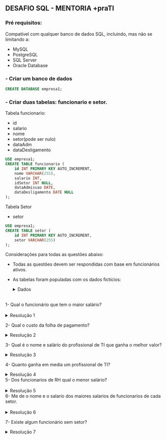 

## DESAFIO SQL - MENTORIA +praTI

### Pré requisitos:
Compatível com qualquer banco de dados SQL, incluindo, mas não se limitando a:
- MySQL
- PostgreSQL
- SQL Server
- Oracle Database

### - Criar um banco de dados

```sql
CREATE DATABASE empresa1;
```

### - Criar duas tabelas: funcionario e setor.

Tabela funcionario:
- id
- salario
- nome
- setor(pode ser nulo)
- dataAdm
- dataDesligamento

```sql
USE empresa1;
CREATE TABLE funcionario (
    id INT PRIMARY KEY AUTO_INCREMENT,
    nome VARCHAR(255),
    salario INT,
    idSetor INT NULL,
    dataAdmissao DATE,
    dataDesligamento DATE NULL
);
```


Tabela Setor
-  setor

```sql
USE empresa1;
CREATE TABLE setor (
    id INT PRIMARY KEY AUTO_INCREMENT,
    setor VARCHAR(255)
);
```


Considerações para todas as questões abaixo: 
- Todas as questões devem ser respondidas com base em funcionários ativos.
- As tabelas foram populadas com os dados fictícios: 

    <details>
    <summary>Dados</summary>

    ```sql
    USE empresa1;

    INSERT INTO funcionario (nome, salario, idSetor, dataAdmissao, dataDesligamento) 
    VALUES
        ('Alice Silva', 5000, NULL, '2023-01-01', NULL),
        ('Bob Santos', 6000, 2, '2023-02-01', NULL),
        ('Carlos Oliveira', 7000, 5, '2023-03-01', NULL),
        ('Daniela Pereira', 8000, 4, '2023-04-01', NULL),
        ('Eduardo Costa', 9000, 5, '2023-05-01', '2023-08-31'),
        ('Fernanda Lima', 10000, 3, '2023-06-01', NULL),
        ('Gustavo Souza', 5500, 2, '2023-07-01', NULL),
        ('Helena Martins', 6600, 3, '2023-08-01', '2023-05-31'),
        ('Igor Santos', 7700, NULL, '2023-09-01', NULL),
        ('Juliana Lima', 8800, 5, '2023-10-01', NULL),
        ('Kai Oliveira', 9900, 1, '2023-11-01', NULL),
        ('Laura Costa', 13000, 2, '2023-12-01', NULL),
        ('Marcos Oliveira', 6000, 1, '2024-01-01', NULL),
        ('Natalia Santos', 7000, 4, '2024-02-01', NULL),
        ('Otavio Costa', 8000, 5, '2024-03-01', NULL),
        ('Patricia Lima', 9000, 1, '2024-04-01', NULL),
        ('Quiteria Oliveira', 19000, 3, '2024-05-01', NULL),
        ('Rafael Souza', 5500, 1, '2024-06-01', '2024-07-31'),
        ('Sara Martins', 6600, 4, '2024-07-01', NULL),
        ('Thiago Lima', 7700, 5, '2024-08-01', '2024-05-31');

    INSERT INTO setor (setor)
    VALUES
        ('rh'),
        ('ti'),
        ('diretoria'),
        ('financeiro'),
        ('producao');
    ```
    </details>

<br>
1- Qual o funcionário que tem o maior salário?
<br>
<br>

<details>
  <summary>Resolução 1</summary>
  

```sql
SELECT funcionario.nome, funcionario.salario as maiorSalario
FROM funcionario
WHERE dataDesligamento IS NULL AND funcionario.salario = (SELECT MAX(funcionario.salario) 
                                              FROM funcionario);
```

</details>

2- Qual o custo da folha de pagamento?

<details>
  <summary>Resolução 2</summary>
  
- O custo total da folha pode ser obtido:

```sql
SELECT COUNT(*) as funcionariosAtivos, SUM(salario) as folhaTotal
FROM funcionario
WHERE dataDesligamento IS NULL;
```

- Para obter o custo por setor:

```sql
SELECT funcionario.salario as mediaSalarialPorSetor, setor.setor
FROM funcionario
JOIN setor ON setor.id = funcionario.idSetor
WHERE dataDesligamento IS NULL
GROUP BY setor.setor;
```

</details>

3- Qual é o nome e salário do profissional de TI que ganha o melhor valor?

<details>
  <summary>Resolução 3</summary>
  

```sql
SELECT funcionario.nome, funcionario.salario, setor.setor
FROM funcionario
JOIN setor ON setor.id = funcionario.idSetor
WHERE dataDesligamento IS NULL 
AND setor.setor = 'ti' 
AND funcionario.salario = (SELECT MAX(funcionario.salario) 
                FROM funcionario
                JOIN setor ON setor.id = funcionario.idSetor
                WHERE setor.setor = 'ti');
```

</details>

4- Quanto ganha em media um profissional de TI?
<details>
  <summary>Resolução 4</summary>
  

```sql
SELECT setor.setor, AVG(salario) as mediaSalarial
FROM funcionario
JOIN setor ON setor.id = funcionario.idSetor
WHERE dataDesligamento IS NULL 
AND setor.setor = 'ti';
```
</details>
5- Dos funcionarios de RH qual o menor salário?
<br>
<br>
<details>
  <summary>Resolução 5</summary>
  
```sql
SELECT funcionario.nome, setor.setor, funcionario.salario, funcionario.dataAdmissao
FROM funcionario
JOIN setor ON setor.id = funcionario.idSetor
WHERE dataDesligamento IS NULL 
AND setor.setor = 'rh'
AND funcionario.salario = (SELECT MIN(funcionario.salario)
               FROM funcionario
               JOIN setor ON setor.id = funcionario.idSetor
               WHERE setor.setor = 'rh'
               AND funcionario.dataDesligamento IS NULL);
```
</details>
6- Me de o nome e o salario dos maiores salarios de funcionarios de cada setor.
<br>
<br>
<details>
  <summary>Resolução 6</summary>
  
```sql
SELECT funcionario.nome, funcionario.salario, setor.setor
FROM funcionario
JOIN (SELECT idSetor, MAX(salario) AS maiorSalario
FROM funcionario
WHERE dataDesligamento IS NULL
GROUP BY idSetor) maiorPorCategoria ON funcionario.idSetor = maiorPorCategoria.idSetor 
AND funcionario.salario = maiorPorCategoria.maiorSalario
JOIN setor ON funcionario.idSetor = setor.id
```
</details>

7- Existe algum funcionário sem setor?

<details>
  <summary>Resolução 7</summary>
  
```sql
SELECT nome, salario, dataAdmissao
FROM funcionario
WHERE dataDesligamento IS NULL AND funcionario.idSetor IS NULL;
```
</details>



